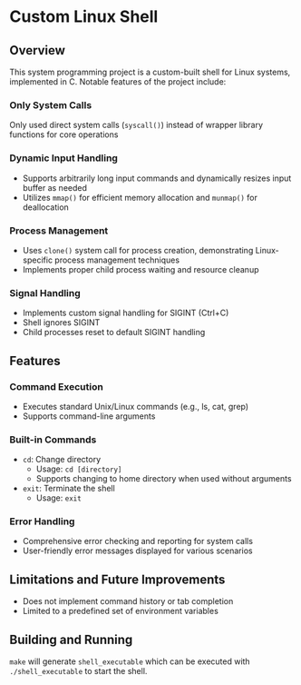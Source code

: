 # Custom Linux Shell

## Overview
This system programming project is a custom-built shell for Linux systems, implemented in C. Notable features of the project include:
### Only System Calls
Only used direct system calls (`syscall()`) instead of wrapper library functions for core operations
### Dynamic Input Handling
  - Supports arbitrarily long input commands and dynamically resizes input buffer as needed
  - Utilizes `mmap()` for efficient memory allocation and `munmap()` for deallocation
### Process Management
  - Uses `clone()` system call for process creation, demonstrating Linux-specific process management techniques
  - Implements proper child process waiting and resource cleanup
### Signal Handling
  - Implements custom signal handling for SIGINT (Ctrl+C)
  - Shell ignores SIGINT
  - Child processes reset to default SIGINT handling

## Features
### Command Execution
- Executes standard Unix/Linux commands (e.g., ls, cat, grep)
- Supports command-line arguments
### Built-in Commands
- `cd`: Change directory
  - Usage: `cd [directory]`
  - Supports changing to home directory when used without arguments
- `exit`: Terminate the shell
  - Usage: `exit`

### Error Handling
- Comprehensive error checking and reporting for system calls
- User-friendly error messages displayed for various scenarios

## Limitations and Future Improvements
- Does not implement command history or tab completion
- Limited to a predefined set of environment variables

## Building and Running
`make` will generate `shell_executable` which can be executed with `./shell_executable` to start the shell.
